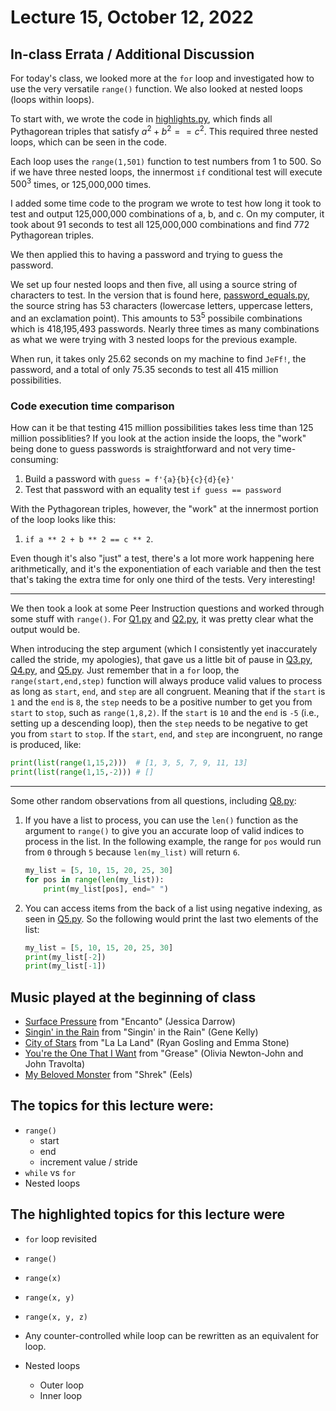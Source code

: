 # Lecture 15, October 12, 2022

## In-class Errata / Additional Discussion

For today's class, we looked more at the `for` loop and investigated how to use the very versatile `range()` function. We also looked at nested loops (loops within loops).

To start with, we wrote the code in [highlights.py](highlights.py), which finds all Pythagorean triples that satisfy $a^2 + b^2 == c^2$.  This required three nested loops, which can be seen in the code.

Each loop uses the `range(1,501)` function to test numbers from 1 to 500.  So if we have three nested loops, the innermost `if` conditional test will execute $500^3$ times, or 125,000,000 times.

I added some time code to the program we wrote to test how long it took to test and output 125,000,000 combinations of a, b, and c. On my computer, it took about 91 seconds to test all 125,000,000 combinations and find 772 Pythagorean triples.

We then applied this to having a password and trying to guess the password.

We set up four nested loops and then five, all using a source string of characters to test.  In the version that is found here, [password_equals.py](password_equals.py), the source string has 53 characters (lowercase letters, uppercase letters, and an exclamation point). This amounts to $53^5$ possibile combinations which is 418,195,493 passwords.  Nearly three times as many combinations as what we were trying with 3 nested loops for the previous example.

When run, it takes only 25.62 seconds on my machine to find `JeFf!`, the password, and a total of only 75.35 seconds to test all 415 million possibilities.

### Code execution time comparison
How can it be that testing 415 million possibilities takes less time than 125 million possiblities? If you look at the action inside the loops, the "work" being done to guess passwords is straightforward and not very time-consuming:

1. Build a password with `guess = f'{a}{b}{c}{d}{e}'`
2. Test that password with an equality test `if guess == password`

With the Pythagorean triples, however, the "work" at the innermost portion of the loop looks like this:

1. `if a ** 2 + b ** 2 == c ** 2`.  

Even though it's also "just" a test, there's a lot more work happening here arithmetically, and it's the exponentiation of each variable and then the test that's taking the extra time for only one third of the tests.  Very interesting!

----

We then took a look at some Peer Instruction questions and worked through some stuff with `range()`.  For [Q1.py](Q1.py) and [Q2.py](Q2.py), it was pretty clear what the output would be.

When introducing the step argument (which I consistently yet inaccurately called the stride, my apologies), that gave us a little bit of pause in [Q3.py](Q3.py), [Q4.py](Q4.py), and [Q5.py](Q5.py).  Just remember that in a `for` loop, the `range(start,end,step)` function will always produce valid values to process as long as `start`, `end`, and `step` are all congruent.  Meaning that if the `start` is `1` and the `end` is `8`, the `step` needs to be a positive number to get you from `start` to `stop`, such as `range(1,8,2)`.  If the `start` is `10` and the `end` is `-5` (i.e., setting up a descending loop), then the `step` needs to be negative to get you from `start` to `stop`.  If the `start`, `end`, and `step` are incongruent, no range is produced, like:

```python
print(list(range(1,15,2)))  # [1, 3, 5, 7, 9, 11, 13]
print(list(range(1,15,-2))) # []
```

---

Some other random observations from all questions, including [Q8.py](Q8.py):

1. If you have a list to process, you can use the `len()` function as the argument to `range()` to give you an accurate loop of valid indices to process in the list. In the following example, the range for `pos` would run from `0` through `5` because `len(my_list)` will return `6`.

	```python
	my_list = [5, 10, 15, 20, 25, 30]
	for pos in range(len(my_list)):
		print(my_list[pos], end=" ")
	```
2. You can access items from the back of a list using negative indexing, as seen in [Q5.py](Q5.py).  So the following would print the last two elements of the list:

	```python
	my_list = [5, 10, 15, 20, 25, 30]
	print(my_list[-2])
	print(my_list[-1])
	```

## Music played at the beginning of class

* [Surface Pressure](https://www.youtube.com/watch?v=tQwVKr8rCYw) from "Encanto" (Jessica Darrow)
* [Singin' in the Rain](https://www.youtube.com/watch?v=swloMVFALXw) from "Singin' in the Rain" (Gene Kelly)
* [City of Stars](https://www.youtube.com/watch?v=VFUos9sYbHs) from "La La Land" (Ryan Gosling and Emma Stone)
* [You're the One That I Want](https://www.youtube.com/watch?v=itRFjzQICJU) from "Grease" (Olivia Newton-John and John Travolta)
* [My Beloved Monster](https://www.youtube.com/watch?v=FKcFAihjzck) from "Shrek" (Eels)


## The topics for this lecture were:

* `range()`
	* start
	* end
	* increment value / stride
* `while` vs `for`
* Nested loops


## The highlighted topics for this lecture were

* `for` loop revisited
* `range()`
* `range(x)`
* `range(x, y)`
* `range(x, y, z)`

* Any counter-controlled while loop can be rewritten as an equivalent for loop.

* Nested loops
	* Outer loop
	* Inner loop

